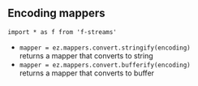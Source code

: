 ## Encoding mappers

`import * as f from 'f-streams'`  

* `mapper = ez.mappers.convert.stringify(encoding)`  
  returns a mapper that converts to string
* `mapper = ez.mappers.convert.bufferify(encoding)`  
  returns a mapper that converts to buffer
